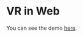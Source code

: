 # VR in Web

You can see the demo [here](https://rotating-sphere-orbit-control.ishkapoor.repl.co/).
